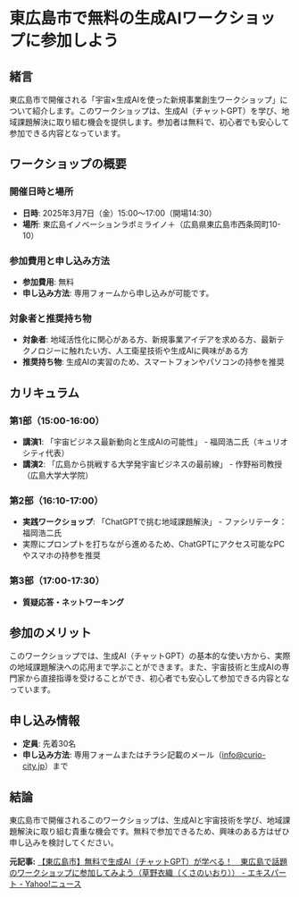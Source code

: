 # 東広島市で無料の生成AIワークショップに参加しよう

## 緒言

東広島市で開催される「宇宙×生成AIを使った新規事業創生ワークショップ」について紹介します。このワークショップは、生成AI（チャットGPT）を学び、地域課題解決に取り組む機会を提供します。参加者は無料で、初心者でも安心して参加できる内容となっています。

## ワークショップの概要

### 開催日時と場所

- **日時**: 2025年3月7日（金）15:00～17:00（開場14:30）
- **場所**: 東広島イノベーションラボミライノ＋（広島県東広島市西条岡町10-10）

### 参加費用と申し込み方法

- **参加費用**: 無料
- **申し込み方法**: 専用フォームから申し込みが可能です。

### 対象者と推奨持ち物

- **対象者**: 地域活性化に関心がある方、新規事業アイデアを求める方、最新テクノロジーに触れたい方、人工衛星技術や生成AIに興味がある方
- **推奨持ち物**: 生成AIの実習のため、スマートフォンやパソコンの持参を推奨

## カリキュラム

### 第1部（15:00-16:00）

- **講演1**: 「宇宙ビジネス最新動向と生成AIの可能性」 - 福岡浩二氏（キュリオシティ代表）
- **講演2**: 「広島から挑戦する大学発宇宙ビジネスの最前線」 - 作野裕司教授（広島大学大学院）

### 第2部（16:10-17:00）

- **実践ワークショップ**: 「ChatGPTで挑む地域課題解決」 - ファシリテータ：福岡浩二氏
 - 実際にプロンプトを打ちながら進めるため、ChatGPTにアクセス可能なPCやスマホの持参を推奨

### 第3部（17:00-17:30）

- **質疑応答・ネットワーキング**

## 参加のメリット

このワークショップでは、生成AI（チャットGPT）の基本的な使い方から、実際の地域課題解決への応用まで学ぶことができます。また、宇宙技術と生成AIの専門家から直接指導を受けることができ、初心者でも安心して参加できる内容となっています。

## 申し込み情報

- **定員**: 先着30名
- **申し込み方法**: 専用フォームまたはチラシ記載のメール（info@curio-city.jp）まで

## 結論

東広島市で開催されるこのワークショップは、生成AIと宇宙技術を学び、地域課題解決に取り組む貴重な機会です。無料で参加できるため、興味のある方はぜひ申し込みを検討してください。

**元記事:** [【東広島市】無料で生成AI（チャットGPT）が学べる！　東広島で話題のワークショップに参加してみよう（草野衣織（くさのいおり）） - エキスパート - Yahoo!ニュース](https://news.yahoo.co.jp/expert/articles/ece567e1676e49dc36a8aeee2d3c51f1634188c8)